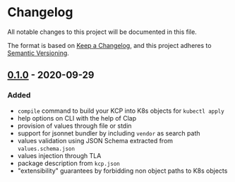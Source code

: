# Changelog

All notable changes to this project will be documented in this file.

The format is based on [Keep a Changelog](https://keepachangelog.com/en/1.0.0/),
and this project adheres to [Semantic Versioning](https://semver.org/spec/v2.0.0.html).

## [0.1.0] - 2020-09-29

### Added

- `compile` command to build your KCP into K8s objects for `kubectl apply`
- help options on CLI with the help of Clap
- provision of values through file or stdin
- support for jsonnet bundler by including `vendor` as search path
- values validation using JSON Schema extracted from `values.schema.json`
- values injection through TLA
- package description from `kcp.json`
- "extensibility" guarantees by forbidding non object paths to K8s objects

[Unreleased]: https://github.com/bruno-delfino1995/kct/compare/v0.1.0...HEAD
[0.1.0]: https://github.com/bruno-delfino1995/kct/releases/tag/v0.1.0
